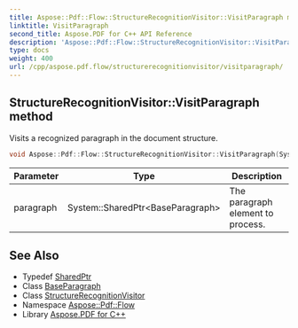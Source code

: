 ```yaml
---
title: Aspose::Pdf::Flow::StructureRecognitionVisitor::VisitParagraph method
linktitle: VisitParagraph
second_title: Aspose.PDF for C++ API Reference
description: 'Aspose::Pdf::Flow::StructureRecognitionVisitor::VisitParagraph method. Visits a recognized paragraph in the document structure in C++.'
type: docs
weight: 400
url: /cpp/aspose.pdf.flow/structurerecognitionvisitor/visitparagraph/
---
```

## StructureRecognitionVisitor::VisitParagraph method


Visits a recognized paragraph in the document structure.

```cpp
void Aspose::Pdf::Flow::StructureRecognitionVisitor::VisitParagraph(System::SharedPtr<BaseParagraph> paragraph) override
```


| Parameter | Type | Description |
| --- | --- | --- |
| paragraph | System::SharedPtr\<BaseParagraph\> | The paragraph element to process. |

## See Also

* Typedef [SharedPtr](../../../system/sharedptr/)
* Class [BaseParagraph](../../../aspose.pdf/baseparagraph/)
* Class [StructureRecognitionVisitor](../)
* Namespace [Aspose::Pdf::Flow](../../)
* Library [Aspose.PDF for C++](../../../)
